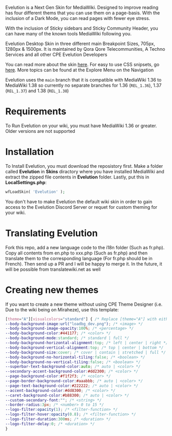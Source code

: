 Evelution is a Next Gen Skin for MediaWiki. Designed to improve reading has four different thems that you can use them on a page-basis. With the inclusion of a Dark Mode, you can read pages with fewer eye stress.


With the inclusion of Sticky sidebars and Sticky Community Header, you can have many of the known tools MediaWiki following you.

Evelution Desktop Skin in three different main Breakpoint Sizes, 705px, 1280px & 1500px. It is maintained by Qora Qore Telecommunities, A Techno Services and all other CPE Evelution Developers

You can read more about the skin [here](Overview.md). For easy to use CSS snipsets, go [here](SimpleCSS.md). More topics can be found at the Explore Menu on the Navigation

Evelution uses the ``main`` branch that it is compatible with MediaWiki 1.36 to MediaWiki 1.38 so currently no separate branches for 1.36 (``REL_1.36``), 1.37 (``REL_1.37``) and 1.38 (``REL_1.38``)

# Requirements
To Run Evelution on your wiki, you must have MediaWiki 1.36 or greater. Older versions are not supported

# Installation
To Install Evelution, you must download the reposistory first. Make a folder called **Evelution** in **Skins** diractory where you have installed MediaWiki and extract the zipped file contents in **Evelution** folder.  Lastly, put this in **LocalSettings.php**:
```php
wfLoadSkin( 'Evelution' );
```

You don't have to make Evelution the default wiki skin in order to gain access to the Evelution Discord Server or requet for custom theming for your wiki.

# Translating Evelution
Fork this repo, add a new language code to the i18n folder (Such as fr.php). Copy all contents from en.php to xxx.php (Such as fr.php) and then translate them to the corresponding language (For fr.php should be in French). Then send up a PR and I will be happy to merge it. In the future, it will be possible from translatewiki.net as well

# Creating new themes
If you want to create a new theme without using CPE Theme Designer (i.e. Due to the wiki being on Miraheze), use this template:
```css
[theme="A"][visualcolors="standard"] { /* Replace [theme="A"] with either [theme="B"], [theme="C"] or [theme="D"] if you want to target the other 3 slots, otherwise don't replace [theme="A"] with anything */ 
--body-background-image:url("loadbg_dev.png"); /* <image> */
--body-background-image-opacity:100%; /* <percentage> */
--body-background-color:#441177; /* <color> */
--body-background-mode:standard; /* standard | full */
--body-background-horizontal-alignment:top; /* left | center | right */
--body-background-vertical-alignment:top; /* top | center | bottom */
--body-background-size:cover; /* cover | contain | stretched | full */
--body-background-no-horizontal-tiling:false; /* <boolean> */
--body-background-no-vertical-tiling:false; /* <boolean> */
--superbar-text-background-color:auto; /* auto | <color> */
--secondary-accent-background-color:#dd2300; /* <color> */
--page-background-color:#f1f2f3; /* <color> */
--page-border-background-color:#aaabbb; /* auto | <color> */
--page-text-background-color:#222222; /* auto | <color> */
--accent-background-color:#dd8300; /* <color> */
--caret-background-color:#b88300; /* auto | <color> */
--custom-secondary-font:""; /* <string> */
--border-radius:3px; /* <number> 0 to 15 */
--logo-filter:opacity(1); /* <filter-function> */
--logo-filter-hover:opacity(0.8); /* <filter-function> */
--logo-filter-duration:300ms; /* <duration> */
--logo-filter-delay:0; /* <duration> */
}
```
